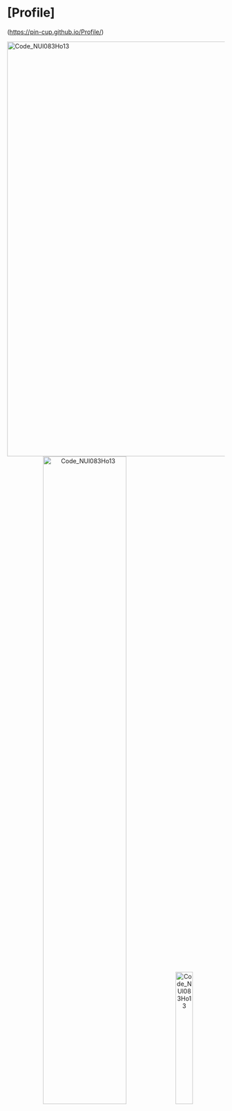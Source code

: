 # [Profile] 
(https://pin-cup.github.io/Profile/)

<div>
  <img width="960" alt="Code_NUl083Ho13" src="https://user-images.githubusercontent.com/70973663/123512015-a14f6580-d68d-11eb-9489-0a594ca079e0.png">
  <div style="text-align: center">
    <img width="62%" alt="Code_NUl083Ho13" src="https://user-images.githubusercontent.com/70973663/124184240-f0e4c580-dac1-11eb-9487-c7133edde603.png">
    <img width="28%" alt="Code_NUl083Ho13" src="https://user-images.githubusercontent.com/70973663/124184308-0e199400-dac2-11eb-9ad1-804fd2beda51.png">
  </div>
</div>

